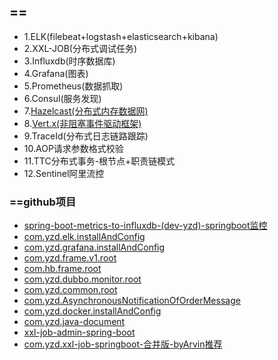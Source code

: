 
## ==
- 1.ELK(filebeat+logstash+elasticsearch+kibana)
- 2.XXL-JOB(分布式调试任务)
- 3.Influxdb(时序数据库)
- 4.Grafana(图表)
- 5.Prometheus(数据抓取)
- 6.Consul(服务发现)
- 7.[Hazelcast(分布式内存数据网)](https://github.com/yaozd/com.yzd.AsynchronousNotificationOfOrderMessage)
- 8.[Vert.x(非阻塞事件驱动框架)](https://github.com/yaozd/com.yzd.AsynchronousNotificationOfOrderMessage)
- 9.TraceId(分布式日志链路跟踪)
- 10.AOP请求参数格式校验
- 11.TTC分布式事务-根节点+职责链模式
- 12.Sentinel阿里流控

### ==github项目
- [spring-boot-metrics-to-influxdb-(dev-yzd)-springboot监控](https://github.com/yaozd/spring-boot-metrics-to-influxdb.git)
- [com.yzd.elk.installAndConfig](https://github.com/yaozd/com.yzd.elk.installAndConfig.git)
- [com.yzd.grafana.installAndConfig](https://github.com/yaozd/com.yzd.grafana.installAndConfig.git)
- [com.yzd.frame.v1.root](https://github.com/yaozd/com.yzd.frame.v1.root.git)
- [com.hb.frame.root](https://github.com/yaozd/com.hb.frame.root.git)
- [com.yzd.dubbo.monitor.root](https://github.com/yaozd/com.yzd.dubbo.monitor.root.git)
- [com.yzd.common.root](https://github.com/yaozd/com.yzd.common.root.git)
- [com.yzd.AsynchronousNotificationOfOrderMessage](https://github.com/yaozd/com.yzd.AsynchronousNotificationOfOrderMessage.git)
- [com.yzd.docker.installAndConfig](https://github.com/yaozd/com.yzd.docker.installAndConfig.git)
- [com.yzd.java-document](https://github.com/yaozd/com.yzd.java-document.git)
- [xxl-job-admin-spring-boot](https://github.com/yaozd/xxl-job-admin-spring-boot)
- [com.yzd.xxl-job-springboot-合并版-byArvin推荐](https://github.com/yaozd/com.yzd.xxl-job-springboot.git)

